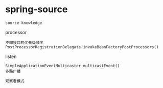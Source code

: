 spring-source
==============
    source knowledge
    
    
processor

    不同接口的优先级顺序
    PostProcessorRegistrationDelegate.invokeBeanFactoryPostProcessors()
    

listen

    SimpleApplicationEventMulticaster.multicastEvent()
    多路广播
    
    观察者模式
    
       